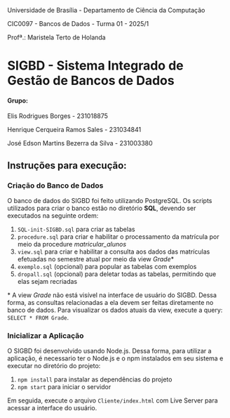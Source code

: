 Universidade de Brasília - Departamento de Ciência da Computação

CIC0097 - Bancos de Dados - Turma 01 - 2025/1 

Profª.: Maristela Terto de Holanda

# SIGBD - Sistema Integrado de Gestão de Bancos de Dados

#### Grupo:
Elis Rodrigues Borges - 231018875

Henrique Cerqueira Ramos Sales - 231034841

José Edson Martins Bezerra da Silva - 231003380

## Instruções para execução:
### Criação do Banco de Dados
O banco de dados do SIGBD foi feito utilizando PostgreSQL. Os scripts utilizados para criar o banco estão no diretório **SQL**, devendo ser executados na seguinte ordem:

1. `SQL-init-SIGBD.sql` para criar as tabelas
2. `procedure.sql` para criar e habilitar o processamento da matrícula por meio da procedure *matricular_alunos*
3. `view.sql` para criar e habilitar a consulta aos dados das matrículas efetuadas no semestre atual por meio da view *Grade*\*
4. `exemplo.sql` (opcional) para popular as tabelas com exemplos
5. `dropall.sql` (opcional) para deletar todas as tabelas, permitindo que elas sejam recriadas

\* A view *Grade* não está visível na interface de usuário do SIGBD. Dessa forma, as consultas relacionadas a ela devem ser feitas diretamente no banco de dados.
Para visualizar os dados atuais da view, execute a query: `SELECT * FROM Grade`.

### Inicializar a Aplicação
O SIGBD foi desenvolvido usando Node.js. Dessa forma, para utilizar a aplicação, é necessario ter o Node.js e o npm instalados em seu sistema e executar no diretório do projeto:

1. `npm install` para instalar as dependências do projeto
2. `npm start` para iniciar o servidor

Em seguida, execute o arquivo `Cliente/index.html` com Live Server para acessar a interface do usuário.
